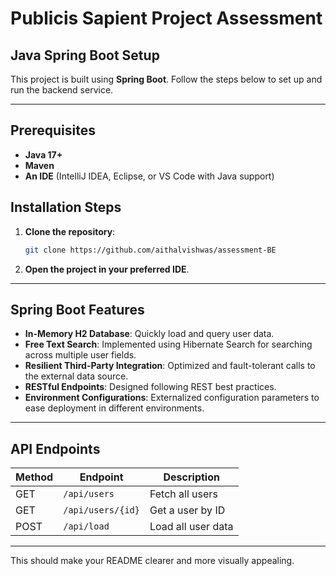 # Publicis Sapient Project Assessment

## Java Spring Boot Setup

This project is built using **Spring Boot**. Follow the steps below to set up and run the backend service.

---

## Prerequisites
- **Java 17+**
- **Maven**
- **An IDE** (IntelliJ IDEA, Eclipse, or VS Code with Java support)

## Installation Steps
1. **Clone the repository**:
   ```sh
   git clone https://github.com/aithalvishwas/assessment-BE
   ```
2. **Open the project in your preferred IDE**.

---

## Spring Boot Features

- **In-Memory H2 Database**: Quickly load and query user data.
- **Free Text Search**: Implemented using Hibernate Search for searching across multiple user fields.
- **Resilient Third-Party Integration**: Optimized and fault-tolerant calls to the external data source.
- **RESTful Endpoints**: Designed following REST best practices.
- **Environment Configurations**: Externalized configuration parameters to ease deployment in different environments.

---

## API Endpoints

| Method | Endpoint           | Description        |
|--------|--------------------|--------------------|
| GET    | `/api/users`       | Fetch all users    |
| GET    | `/api/users/{id}`  | Get a user by ID   |
| POST   | `/api/load`        | Load all user data |

---

This should make your README clearer and more visually appealing.
